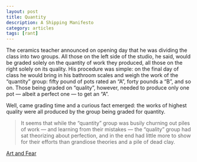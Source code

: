 ```yaml
---
layout: post
title: Quantity
description: A Shipping Manifesto
category: articles
tags: [rant]
---
```


The ceramics teacher announced on opening day that he was dividing the class into two groups. All those on the left side of the studio, he said, would be graded solely on the quantity of work they produced, all those on the right solely on its quality. His procedure was simple: on the final day of class he would bring in his bathroom scales and weigh the work of the “quantity” group: fifty pound of pots rated an “A”, forty pounds a “B”, and so on. Those being graded on “quality”, however, needed to produce only one pot — albeit a perfect one — to get an “A”. 

Well, came grading time and a curious fact emerged: the works of highest quality were all produced by the group being graded for quantity.

> It seems that while the “quantity” group was busily churning out piles of work — and learning from their mistakes — the “quality” group had sat theorizing about perfection, and in the end had little more to show for their efforts than grandiose theories and a pile of dead clay. 

[Art and Fear](http://www.amazon.com/dp/B0042JSQLU/)
